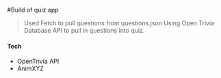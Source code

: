#Build of quiz app
> Used Fetch to pull questions from questions.json
> Using Open Trivia Database API to pull in questions into quiz.

#### Tech

- OpenTrivia API
- AnimXYZ 